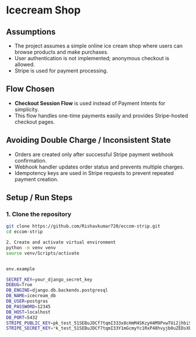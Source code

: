 # Icecream Shop

## Assumptions
- The project assumes a simple online ice cream shop where users can browse products and make purchases.  
- User authentication is not implemented; anonymous checkout is allowed.  
- Stripe is used for payment processing.

## Flow Chosen
- **Checkout Session Flow** is used instead of Payment Intents for simplicity.  
- This flow handles one-time payments easily and provides Stripe-hosted checkout pages.  

## Avoiding Double Charge / Inconsistent State
- Orders are created only after successful Stripe payment webhook confirmation.  
- Webhook handler updates order status and prevents multiple charges.  
- Idempotency keys are used in Stripe requests to prevent repeated payment creation.  

## Setup / Run Steps

### 1. Clone the repository
```bash
git clone https://github.com/Rishavkumar720/eccom-strip.git
cd eccom-strip

2. Create and activate virtual environment
python -m venv venv
source venv/Scripts/activate


env.example

SECRET_KEY=your_django_secret_key
DEBUG=True
DB_ENGINE=django.db.backends.postgresql
DB_NAME=icecream_db
DB_USER=postgras
DB_PASSWORD=12345
DB_HOST=localhost
DB_PORT=5432
STRIPE_PUBLIC_KEY=pk_test_51SEBuJDCf7tqmI333x8cHmM4SKzyH4M9PxwTUi2jhbiSCw1cDhaReoWWvybj1zeZGiHlBbyc69eKZfJKKY3rSSYE00pQ1HTuCX
STRIPE_SECRET_KEY=*k_test_51SEBuJDCf7tqmI33Y1mGcmyYc1RxP48hvyjb0uZEDsXD3KV3O8v9poTIq5KgM8dXCHArmWo6P7pDx2XayL2nrpXG00fdnX0cbS
